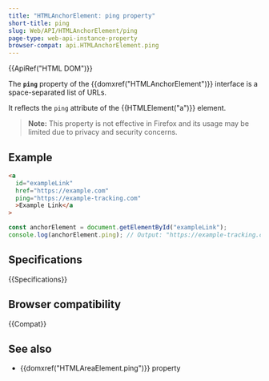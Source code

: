 ```yaml
---
title: "HTMLAnchorElement: ping property"
short-title: ping
slug: Web/API/HTMLAnchorElement/ping
page-type: web-api-instance-property
browser-compat: api.HTMLAnchorElement.ping
---
```


{{ApiRef("HTML DOM")}}

The **`ping`** property of the {{domxref("HTMLAnchorElement")}} interface is a space-separated list of URLs.

It reflects the `ping` attribute of the {{HTMLElement("a")}} element.

> **Note:** This property is not effective in Firefox and its usage may be limited due to privacy and security concerns.

## Example

```html
<a
  id="exampleLink"
  href="https://example.com"
  ping="https://example-tracking.com"
  >Example Link</a
>
```

```js
const anchorElement = document.getElementById("exampleLink");
console.log(anchorElement.ping); // Output: "https://example-tracking.com"
```

## Specifications

{{Specifications}}

## Browser compatibility

{{Compat}}

## See also

- {{domxref("HTMLAreaElement.ping")}} property

